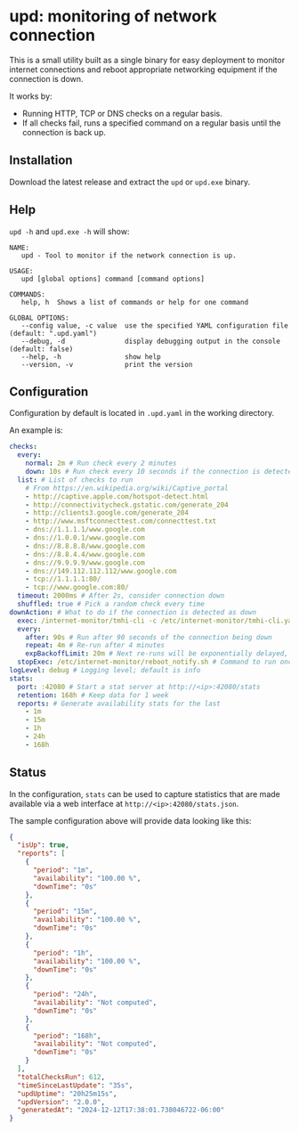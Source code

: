 # upd: monitoring of network connection

This is a small utility built as a single binary for easy deployment to monitor internet connections and reboot appropriate networking equipment if the connection is down.

It works by:

- Running HTTP, TCP or DNS checks on a regular basis.
- If all checks fail, runs a specified command on a regular basis until the connection is back up.

## Installation

Download the latest release and extract the `upd` or `upd.exe` binary.

## Help

`upd -h` and `upd.exe -h` will show:

```text
NAME:
   upd - Tool to monitor if the network connection is up.

USAGE:
   upd [global options] command [command options]

COMMANDS:
   help, h  Shows a list of commands or help for one command

GLOBAL OPTIONS:
   --config value, -c value  use the specified YAML configuration file (default: ".upd.yaml")
   --debug, -d               display debugging output in the console (default: false)
   --help, -h                show help
   --version, -v             print the version
```

## Configuration

Configuration by default is located in `.upd.yaml` in the working directory.

An example is:

```yaml
checks:
  every:
    normal: 2m # Run check every 2 minutes
    down: 10s # Run check every 10 seconds if the connection is detected as down
  list: # List of checks to run
    # From https://en.wikipedia.org/wiki/Captive_portal
    - http://captive.apple.com/hotspot-detect.html
    - http://connectivitycheck.gstatic.com/generate_204
    - http://clients3.google.com/generate_204
    - http://www.msftconnecttest.com/connecttest.txt
    - dns://1.1.1.1/www.google.com
    - dns://1.0.0.1/www.google.com
    - dns://8.8.8.8/www.google.com
    - dns://8.8.4.4/www.google.com
    - dns://9.9.9.9/www.google.com
    - dns://149.112.112.112/www.google.com
    - tcp://1.1.1.1:80/
    - tcp://www.google.com:80/
  timeout: 2000ms # After 2s, consider connection down
  shuffled: true # Pick a random check every time
downAction: # What to do if the connection is detected as down
  exec: /internet-monitor/tmhi-cli -c /etc/internet-monitor/tmhi-cli.yaml reboot # Command to run
  every:
    after: 90s # Run after 90 seconds of the connection being down
    repeat: 4m # Re-run after 4 minutes
    expBackoffLimit: 20m # Next re-runs will be exponentially delayed, but at most will be run every 20 minutes
  stopExec: /etc/internet-monitor/reboot_notify.sh # Command to run once the connection becomes up again
logLevel: debug # Logging level; default is info
stats:
  port: :42080 # Start a stat server at http://<ip>:42080/stats
  retention: 168h # Keep data for 1 week
  reports: # Generate availability stats for the last
    - 1m
    - 15m
    - 1h
    - 24h
    - 168h
```

## Status

In the configuration, `stats` can be used to capture statistics that are made available via a web interface at `http://<ip>:42080/stats.json`.

The sample configuration above will provide data looking like this:

```json
{
  "isUp": true,
  "reports": [
    {
      "period": "1m",
      "availability": "100.00 %",
      "downTime": "0s"
    },
    {
      "period": "15m",
      "availability": "100.00 %",
      "downTime": "0s"
    },
    {
      "period": "1h",
      "availability": "100.00 %",
      "downTime": "0s"
    },
    {
      "period": "24h",
      "availability": "Not computed",
      "downTime": "0s"
    },
    {
      "period": "168h",
      "availability": "Not computed",
      "downTime": "0s"
    }
  ],
  "totalChecksRun": 612,
  "timeSinceLastUpdate": "35s",
  "updUptime": "20h25m15s",
  "updVersion": "2.0.0",
  "generatedAt": "2024-12-12T17:38:01.738046722-06:00"
}
```
